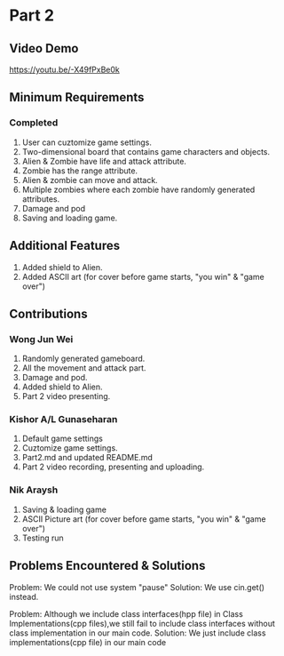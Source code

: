 # Part 2

## Video Demo

https://youtu.be/-X49fPxBe0k 

## Minimum Requirements

### Completed

1. User can cuztomize game settings.
2. Two-dimensional board that contains game characters and objects.
3. Alien & Zombie have life and attack attribute.
4. Zombie has the range attribute.
5. Alien & zombie can move and attack.
6. Multiple zombies where each zombie have randomly generated attributes.
7. Damage and pod
8. Saving and loading game.


## Additional Features

1. Added shield to Alien.
2. Added ASCII art (for cover before game starts, "you win" & "game over")

## Contributions

### Wong Jun Wei

1. Randomly generated gameboard.
2. All the movement and attack part.
3. Damage and pod.
4. Added shield to Alien.
5. Part 2 video presenting.

### Kishor A/L Gunaseharan

1. Default game settings
2. Cuztomize game settings.
3. Part2.md and updated README.md
4. Part 2 video recording, presenting and uploading. 

### Nik Araysh

1. Saving & loading game
2. ASCII Picture art (for cover before game starts, "you win" & "game over")
3. Testing run

## Problems Encountered & Solutions

 Problem: We could not use system "pause"
 Solution: We use cin.get() instead.

 Problem: Although we include class interfaces(hpp file) in Class Implementations(cpp files),we still fail to include class interfaces without class implementation in our main code.
 Solution: We just include class implementations(cpp file) in our main code
